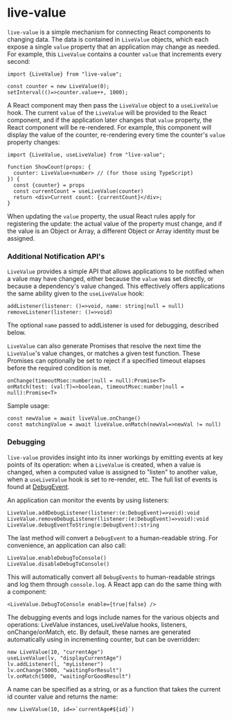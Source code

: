 # live-value

`live-value` is a simple mechanism for connecting React components to changing data.  The data is contained in `LiveValue` objects, which each expose a single `value` property that an application may change as needed.  For example, this `LiveValue` contains a counter `value` that increments every second:

```
import {LiveValue} from "live-value";

const counter = new LiveValue(0);
setInterval(()=>counter.value++, 1000);
```

A React component may then pass the `LiveValue` object to a `useLiveValue` hook.  The current `value` of the `LiveValue` will be provided to the React component, and if the application later changes that `value` property, the React component will be re-rendered.  For example, this component will display the value of the counter, re-rendering every time the counter's `value` property changes:

```
import {LiveValue, useLiveValue} from "live-value";

function ShowCount(props: {
  counter: LiveValue<number> // (for those using TypeScript)
}) {
  const {counter} = props
  const currentCount = useLiveValue(counter)
  return <div>Current count: {currentCount}</div>;
}
```

When updating the `value` property, the usual React rules apply for registering the update: the actual value of the property must change, and if the value is an Object or Array, a different Object or Array identity must be assigned.

### Additional Notification API's

`LiveValue` provides a simple API that allows applications to be notified when a value may have changed, either because the `value` was set directly, or because a dependency's value changed.  This effectively offers applications the same ability given to the `useLiveValue` hook:

```
addListener(listener: ()=>void, name: string|null = null)
removeListener(listener: ()=>void)
```
The optional `name` passed to addListener is used for debugging, described below.

`LiveValue` can also generate Promises that resolve the next time the `LiveValue`'s value changes, or matches a given test function.  These Promises can optionally be set to reject if a specified timeout elapses before the required condition is met.

```
onChange(timeoutMsec:number|null = null):Promise<T>
onMatch(test: (val:T)=>boolean, timeoutMsec:number|null = null):Promise<T>
```

Sample usage:

```
const newValue = await liveValue.onChange()
const matchingValue = await liveValue.onMatch(newVal=>newVal != null)
```

### Debugging

`live-value` provides insight into its inner workings by emitting events at key points of its operation: when a `LiveValue` is created, when a value is changed, when a computed value is assigned to "listen" to another value, when a `useLiveValue` hook is set to re-render, etc.  The full list of events is found at [DebugEvent](https://github.com/arista/live-value/blob/main/src/DebugEvent.ts).

An application can monitor the events by using listeners:

```
LiveValue.addDebugListener(listener:(e:DebugEvent)=>void):void
LiveValue.removeDebugListener(listener:(e:DebugEvent)=>void):void
LiveValue.debugEventToString(e:DebugEvent):string
```
The last method will convert a `DebugEvent` to a human-readable string.  For convenience, an application can also call:

```
LiveValue.enableDebugToConsole()
LiveValue.disableDebugToConsole()
```
This will automatically convert all `DebugEvents` to human-readable strings and log them through `console.log`.  A React app can do the same thing with a component:

```
<LiveValue.DebugToConsole enable={true|false} />
```

The debugging events and logs include names for the various objects and operations: LiveValue instances, useLiveValue hooks, listeners, onChange/onMatch, etc.  By default, these names are generated automatically using in incrementing counter, but can be overridden:

```
new LiveValue(10, "currentAge")
useLiveValue(lv, "displayCurrentAge")
lv.addListener(l, "myListener")
lv.onChange(5000, "waitingForResult")
lv.onMatch(5000, "waitingForGoodResult")
```

A name can be specified as a string, or as a function that takes the current id counter value and returns the name:

```
new LiveValue(10, id=>`currentAge#${id}`)
```
